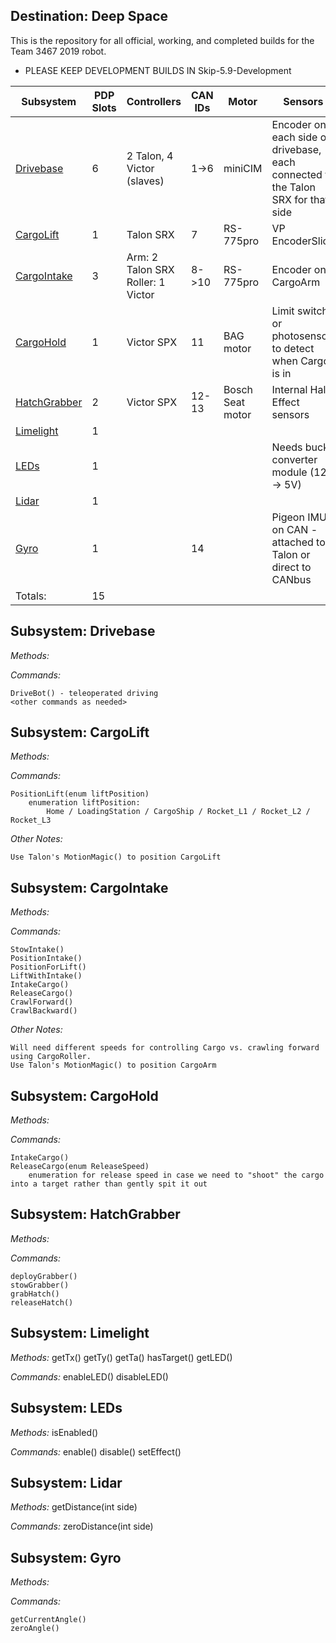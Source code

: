 ## Destination: Deep Space

This is the repository for all official, working, and completed builds for the Team 3467 2019 robot.

* PLEASE KEEP DEVELOPMENT BUILDS IN Skip-5.9-Development

|Subsystem|PDP Slots|Controllers|CAN IDs| Motor|Sensors|
|---------|---------|-----------|-------|------|-------|
|[Drivebase](#subsystem-drivebase)|6|2 Talon, 4 Victor (slaves)|1->6|miniCIM|Encoder on each side of drivebase, each connected to the Talon SRX for that side |
|[CargoLift](#subsystem-cargolift)|1|Talon SRX|7|RS-775pro|VP EncoderSlice|
|[CargoIntake](#subsystem-cargointake)|3|Arm: 2 Talon SRX Roller: 1 Victor|8->10|RS-775pro|Encoder on CargoArm|
|[CargoHold](#subsystem-cargohold)|1|Victor SPX|11|BAG motor|Limit switch or photosensor to detect when Cargo is in|
|[HatchGrabber](#subsystem-hatchgrabber)|2|Victor SPX|12-13|Bosch Seat motor|Internal Hall Effect sensors
|[Limelight](#subsystem-limelight)|1|||||
|[LEDs](#subsystem-leds)|1||||    Needs buck converter module (12V -> 5V)
|[Lidar](#subsystem-lidar)|1|||||               1
|[Gyro](#subsystem-gyro)|1||14||Pigeon IMU on CAN - attached to Talon or direct to CANbus|               1
|Totals:|15||||

## Subsystem: Drivebase

*Methods:*

*Commands:*

    DriveBot() - teleoperated driving
    <other commands as needed>

## Subsystem: CargoLift

*Methods:*

*Commands:*

    PositionLift(enum liftPosition)
        enumeration liftPosition:
            Home / LoadingStation / CargoShip / Rocket_L1 / Rocket_L2 / Rocket_L3
*Other Notes:*

    Use Talon's MotionMagic() to position CargoLift


## Subsystem: CargoIntake

*Methods:*

*Commands:*

    StowIntake()
    PositionIntake()
    PositionForLift()
    LiftWithIntake()
    IntakeCargo()
    ReleaseCargo()
    CrawlForward()
    CrawlBackward()

*Other Notes:*

    Will need different speeds for controlling Cargo vs. crawling forward using CargoRoller.
    Use Talon's MotionMagic() to position CargoArm

## Subsystem: CargoHold

*Methods:*

*Commands:*

    IntakeCargo()
    ReleaseCargo(enum ReleaseSpeed)
        enumeration for release speed in case we need to "shoot" the cargo into a target rather than gently spit it out

## Subsystem: HatchGrabber

*Methods:*

*Commands:*

    deployGrabber()
    stowGrabber()
    grabHatch()
    releaseHatch()

## Subsystem: Limelight

*Methods:*
    getTx()
    getTy()
    getTa()
    hasTarget()
    getLED()

*Commands:*
    enableLED()
    disableLED()


## Subsystem: LEDs

*Methods:*
    isEnabled()

*Commands:*
    enable()
    disable()
    setEffect()


## Subsystem: Lidar

*Methods:*
    getDistance(int side)

*Commands:*
    zeroDistance(int side)


## Subsystem: Gyro

*Methods:*
    
*Commands:*

    getCurrentAngle()
    zeroAngle()
